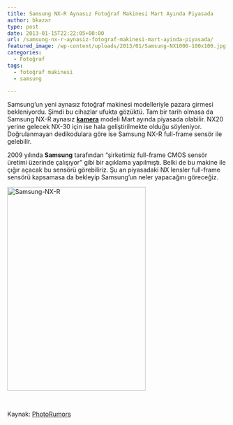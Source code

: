 ```yaml
---
title: Samsung NX-R Aynasız Fotoğraf Makinesi Mart Ayında Piyasada
author: bkazar
type: post
date: 2013-01-15T22:22:05+00:00
url: /samsung-nx-r-aynasiz-fotograf-makinesi-mart-ayinda-piyasada/
featured_image: /wp-content/uploads/2013/01/Samsung-NX1000-100x100.jpg
categories:
  - Fotoğraf
tags:
  - fotoğraf makinesi
  - samsung

---
```

Samsung’un yeni aynasız fotoğraf makinesi modelleriyle pazara girmesi bekleniyordu. Şimdi bu cihazlar ufukta gözüktü. Tam bir tarih olmasa da Samsung NX-R aynasız **[kamera][1]** modeli Mart ayında piyasada olabilir. NX20 yerine gelecek NX-30 için ise hala geliştirilmekte olduğu söyleniyor. Doğrulanmayan dedikodulara göre ise Samsung NX-R full-frame sensör ile gelebilir.

2009 yılında **Samsung** tarafından “şirketimiz full-frame CMOS sensör üretimi üzerinde çalışıyor” gibi bir açıklama yapılmıştı. Belki de bu makine ile çığır açacak bu sensörü görebiliriz. Şu an piyasadaki NX lensler full-frame sensörü kapsamasa da bekleyip Samsung’un neler yapacağını göreceğiz.

<img class="aligncenter size-full wp-image-10954" alt="Samsung-NX-R" src="https://www.murekkep.org/wp-content/uploads/2013/01/Samsung-NX-R.png" width="317" height="467" srcset="https://www.murekkep.org/wp-content/uploads/2013/01/Samsung-NX-R.png 317w, https://www.murekkep.org/wp-content/uploads/2013/01/Samsung-NX-R-271x400.png 271w, https://www.murekkep.org/wp-content/uploads/2013/01/Samsung-NX-R-33x50.png 33w, https://www.murekkep.org/wp-content/uploads/2013/01/Samsung-NX-R-67x100.png 67w, https://www.murekkep.org/wp-content/uploads/2013/01/Samsung-NX-R-135x200.png 135w, https://www.murekkep.org/wp-content/uploads/2013/01/Samsung-NX-R-207x305.png 207w" sizes="(max-width: 317px) 100vw, 317px" /> 

&nbsp;

Kaynak: [PhotoRumors][2]

 [1]: https://www.murekkep.org/kamera
 [2]: http://photorumors.com